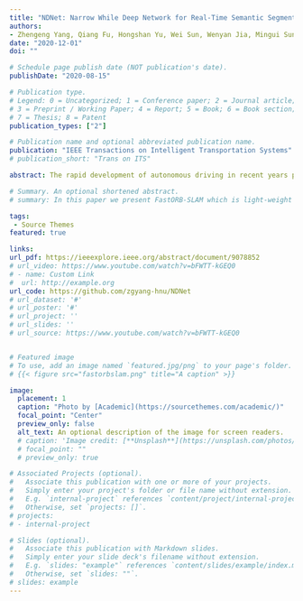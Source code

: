 ```yaml
---
title: "NDNet: Narrow While Deep Network for Real-Time Semantic Segmentation"
authors:
- Zhengeng Yang, Qiang Fu, Hongshan Yu, Wei Sun, Wenyan Jia, Mingui Sun, Zhi-Hong Mao
date: "2020-12-01"
doi: ""

# Schedule page publish date (NOT publication's date).
publishDate: "2020-08-15"

# Publication type.
# Legend: 0 = Uncategorized; 1 = Conference paper; 2 = Journal article;
# 3 = Preprint / Working Paper; 4 = Report; 5 = Book; 6 = Book section;
# 7 = Thesis; 8 = Patent
publication_types: ["2"]

# Publication name and optional abbreviated publication name.
publication: "IEEE Transactions on Intelligent Transportation Systems"
# publication_short: "Trans on ITS"

abstract: The rapid development of autonomous driving in recent years presents many challenges for scene understanding. As an essential step towards scene understanding, semantic segmentation has received increased attention in the past few years. Although deep learning based approaches have achieved great success in improving the segmentation accuracy, most of them suffer from an inefficiency problem and can hardly be applied to real-time applications. In this paper, we analyze the computational cost of Convolutional Neural Network (CNN) and find that the inefficiency of CNNs is mainly caused by their wide structure rather than deep structure. In addition, the success of pruning based model compression methods proves that there are many redundant channels in CNNs. Thus, we design a narrow while deep backbone network to improve the efficiency of semantic segmentation. By casting our network to fully convolutional network (FCN32) segmentation architecture, the basic structure of most segmentation methods, we achieve 61.5% mIoU on Cityscapes validation dataset with only 4.2G floating-point operations (FLOPs) on 1024x2048 inputs, which already outperforms one of the earliest real-time deep learning based segmentation methods: ENet (58.3% mIoU, 3.8G FLOPs on 640x360 inputs). By further refining the output resolution of our network to the 1/8 of the input resolution with a simple encoder-decoder structure, we achieve 65.3% mIoU on Cityscapes test set with 14.0G FLOPs and 39.9 frames per second (FPS) on Titan X card. We have made our model publicly available at https://github.com/zgyang-hnu/NDNet.

# Summary. An optional shortened abstract.
# summary: In this paper we present FastORB-SLAM which is light-weight and efficient as it tracks keypoints between adjacent frames without computing descriptors.

tags:
 - Source Themes
featured: true

links:
url_pdf: https://ieeexplore.ieee.org/abstract/document/9078852
# url_video: https://www.youtube.com/watch?v=bFWTT-kGEQ0
# - name: Custom Link
#  url: http://example.org
url_code: https://github.com/zgyang-hnu/NDNet
# url_dataset: '#'
# url_poster: '#'
# url_project: ''
# url_slides: ''
# url_source: https://www.youtube.com/watch?v=bFWTT-kGEQ0


# Featured image
# To use, add an image named `featured.jpg/png` to your page's folder.
# {{< figure src="fastorbslam.png" title="A caption" >}}

image: 
  placement: 1
  caption: "Photo by [Academic](https://sourcethemes.com/academic/)"
  focal_point: "Center"
  preview_only: false
  alt_text: An optional description of the image for screen readers.
  # caption: 'Image credit: [**Unsplash**](https://unsplash.com/photos/jdD8gXaTZsc)'
  # focal_point: ""
  # preview_only: true

# Associated Projects (optional).
#   Associate this publication with one or more of your projects.
#   Simply enter your project's folder or file name without extension.
#   E.g. `internal-project` references `content/project/internal-project/index.md`.
#   Otherwise, set `projects: []`.
# projects:
# - internal-project

# Slides (optional).
#   Associate this publication with Markdown slides.
#   Simply enter your slide deck's filename without extension.
#   E.g. `slides: "example"` references `content/slides/example/index.md`.
#   Otherwise, set `slides: ""`.
# slides: example
---
```






